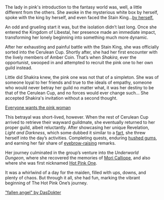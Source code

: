 The lady in pink's introduction to the fantasy world was, well, a little different from the others. She awoke in the mysterious white box by herself, spoke with the king by herself, and even faced the Stain King...[by herself.](https://www.youtube.com/live/Rk7nZ91vme4?si=SR-vjc02WKIL4nUb\&t=1084)

An odd and grueling start it was, but the isolation didn’t last long. Once she entered the Kingdom of Libestal, her presence made an immediate impact, transforming her lonely beginning into something much more dynamic.

After her exhausting and painful battle with the Stain King, she was officially sorted into the Cerulean Cup. Shortly after, she had her first encounter with the lively members of Amber Coin. That’s when *Shakira*, ever the opportunist, swooped in and attempted to recruit the pink one to her own guild instead.

Little did Shakira knew, the pink one was not that of a simpleton. She was of someone loyal to her friends and true to the ideals of empathy, someone who would never betray her guild no matter what, it was her destiny to be that of the Cerulean Cup, and no forces would ever change such... She accepted Shakira's invitation without a second thought.

[Everyone wants the pink woman](#embed:https://www.youtube.com/live/Rk7nZ91vme4?t=2087)

This betrayal was short-lived, however. When the rest of Cerulean Cup arrived to retrieve their wayward guildmate, she eventually returned to her proper guild, albeit reluctantly. After showcasing her unique Revelation, *Light and Darkness*, which some dubbed it similar to a [fart](https://www.youtube.com/live/Rk7nZ91vme4?si=uFnTUFLfBm36VZS-\&t=2668), she threw herself into the day’s activities. Completing quests, enduring [hushed gums](https://www.youtube.com/live/Rk7nZ91vme4?si=5AhwIkLOBX3MgfA2\&t=4480), and earning her fair share of [eyebrow-raising](https://www.youtube.com/live/Rk7nZ91vme4?si=5jr_c9OW9ds8maMQ\&t=5777) remarks.

Her journey culminated in the group’s venture into the *Underworld Dungeon*, where she recovered the memories of [Mori Calliope](https://www.youtube.com/live/Rk7nZ91vme4?feature=shared\&t=8690), and also where she was first nicknamed [Hot Pink One](https://www.youtube.com/live/Rk7nZ91vme4?si=PZSB2R7NaSzFRo_b\&t=7601).

It was a whirlwind of a day for the maiden, filled with ups, downs, and plenty of chaos. But through it all, she had fun, marking the vibrant beginning of The Hot Pink One’s journey.

["fallen angel" by DasDokter](https://x.com/DasDokter/status/1902324865778250152)
